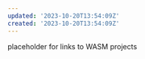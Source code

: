 ```yaml
---
updated: '2023-10-20T13:54:09Z'
created: '2023-10-20T13:54:09Z'
---
```

placeholder for links to WASM projects